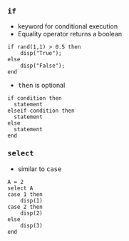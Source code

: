 
 ### <kbd>if</kbd>
- keyword for conditional execution
- Equality operator returns a boolean
```
if rand(1,1) > 0.5 then
    disp("True");
else
    disp("False");
end
```
- <kbd>then</kbd> is optional
```
if condition then
  statement
elseif condition then
  statement
else
  statement
end
```


### <kbd>select</kbd>

- similar to <kbd>case</kbd>
```
A = 2
select A
case 1 then
    disp(1)
case 2 then
    disp(2)
else
    disp(3)
end
```
